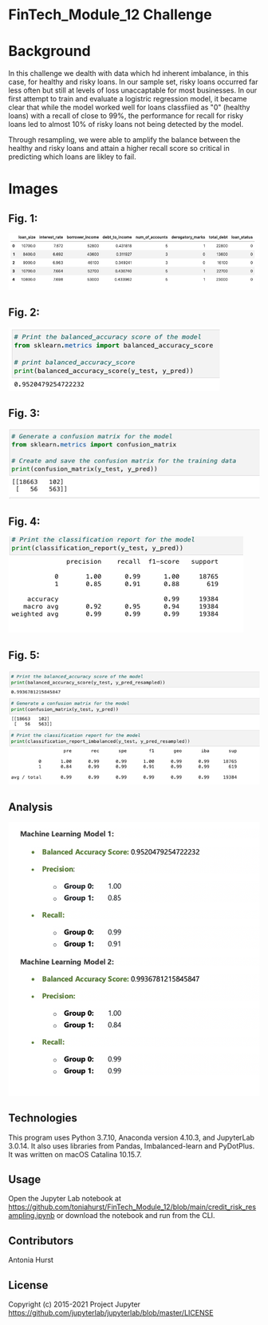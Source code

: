 # FinTech_Module_12 Challenge

# Background

In this challenge we dealth with data which hd inherent imbalance, in this case, for healthy and risky loans. In our sample set, risky loans occurred far less often but still at levels of loss unaccaptable for most businesses. In our first attempt to train and evaluate a logistric regression model, it became clear that while the model worked well for loans classfiied as "0" (healthy loans) with a recall of close to 99%, the performance for recall for risky loans led to almost 10% of risky loans not being detected by the model. 

Through resampling, we were able to amplify the balance between the healthy and risky loans and attain a higher recall score so critical in predicting which loans are likley to fail.

# Images

## Fig. 1: 

![Fig. 1](https://github.com/toniahurst/FinTech_Module_12/blob/main/images/Fig_1.png)

## Fig. 2: 

![Fig. 2](https://github.com/toniahurst/FinTech_Module_12/blob/main/images/Fig_2.png)

## Fig. 3: 

![Fig. 3](https://github.com/toniahurst/FinTech_Module_12/blob/main/images/Fig_3.png)

## Fig. 4: 

![Fig. 4](https://github.com/toniahurst/FinTech_Module_12/blob/main/images/Fig_4.png)
## Fig. 5: 

![Fig. 5](https://github.com/toniahurst/FinTech_Module_12/blob/main/images/Fig_5.png)

## Analysis
![Fig. 6](https://github.com/toniahurst/FinTech_Module_12/blob/main/images/Fig_6.png)

## Technologies

This program uses Python 3.7.10, Anaconda version 4.10.3, and JupyterLab 3.0.14. It also uses libraries from Pandas, Imbalanced-learn and PyDotPlus. It was written on macOS Catalina 10.15.7.

## Usage

Open the Jupyter Lab notebook at https://github.com/toniahurst/FinTech_Module_12/blob/main/credit_risk_resampling.ipynb or download the notebook and run from the CLI.

## Contributors

Antonia Hurst

## License
Copyright (c) 2015-2021 Project Jupyter https://github.com/jupyterlab/jupyterlab/blob/master/LICENSE



